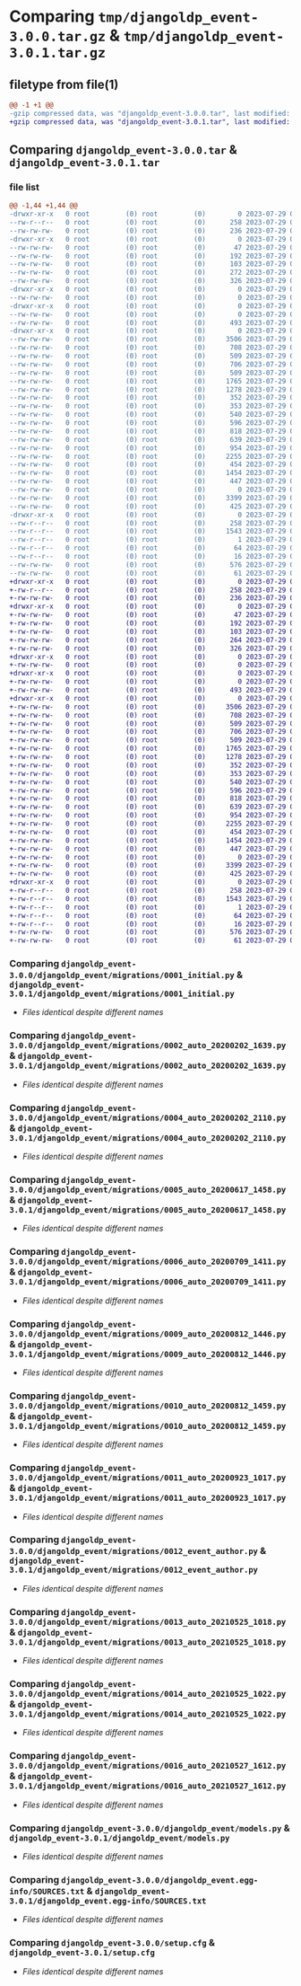 # Comparing `tmp/djangoldp_event-3.0.0.tar.gz` & `tmp/djangoldp_event-3.0.1.tar.gz`

## filetype from file(1)

```diff
@@ -1 +1 @@
-gzip compressed data, was "djangoldp_event-3.0.0.tar", last modified: Sat Jul 29 09:32:51 2023, max compression
+gzip compressed data, was "djangoldp_event-3.0.1.tar", last modified: Sat Jul 29 09:57:20 2023, max compression
```

## Comparing `djangoldp_event-3.0.0.tar` & `djangoldp_event-3.0.1.tar`

### file list

```diff
@@ -1,44 +1,44 @@
-drwxr-xr-x   0 root         (0) root         (0)        0 2023-07-29 09:32:51.381101 djangoldp_event-3.0.0/
--rw-r--r--   0 root         (0) root         (0)      258 2023-07-29 09:32:51.385101 djangoldp_event-3.0.0/PKG-INFO
--rw-rw-rw-   0 root         (0) root         (0)      236 2023-07-29 09:32:32.000000 djangoldp_event-3.0.0/README.md
-drwxr-xr-x   0 root         (0) root         (0)        0 2023-07-29 09:32:51.381101 djangoldp_event-3.0.0/djangoldp_event/
--rw-rw-rw-   0 root         (0) root         (0)       47 2023-07-29 09:32:48.000000 djangoldp_event-3.0.0/djangoldp_event/__init__.py
--rw-rw-rw-   0 root         (0) root         (0)      192 2023-07-29 09:32:32.000000 djangoldp_event-3.0.0/djangoldp_event/admin.py
--rw-rw-rw-   0 root         (0) root         (0)      103 2023-07-29 09:32:32.000000 djangoldp_event-3.0.0/djangoldp_event/apps.py
--rw-rw-rw-   0 root         (0) root         (0)      272 2023-07-29 09:32:32.000000 djangoldp_event-3.0.0/djangoldp_event/djangoldp_urls.py
--rw-rw-rw-   0 root         (0) root         (0)      326 2023-07-29 09:32:32.000000 djangoldp_event-3.0.0/djangoldp_event/factories.py
-drwxr-xr-x   0 root         (0) root         (0)        0 2023-07-29 09:32:51.381101 djangoldp_event-3.0.0/djangoldp_event/management/
--rw-rw-rw-   0 root         (0) root         (0)        0 2023-07-29 09:32:32.000000 djangoldp_event-3.0.0/djangoldp_event/management/__init__.py
-drwxr-xr-x   0 root         (0) root         (0)        0 2023-07-29 09:32:51.381101 djangoldp_event-3.0.0/djangoldp_event/management/commands/
--rw-rw-rw-   0 root         (0) root         (0)        0 2023-07-29 09:32:32.000000 djangoldp_event-3.0.0/djangoldp_event/management/commands/__init__.py
--rw-rw-rw-   0 root         (0) root         (0)      493 2023-07-29 09:32:32.000000 djangoldp_event-3.0.0/djangoldp_event/management/commands/mock_example.py
-drwxr-xr-x   0 root         (0) root         (0)        0 2023-07-29 09:32:51.381101 djangoldp_event-3.0.0/djangoldp_event/migrations/
--rw-rw-rw-   0 root         (0) root         (0)     3506 2023-07-29 09:32:32.000000 djangoldp_event-3.0.0/djangoldp_event/migrations/0001_initial.py
--rw-rw-rw-   0 root         (0) root         (0)      708 2023-07-29 09:32:32.000000 djangoldp_event-3.0.0/djangoldp_event/migrations/0002_auto_20200202_1639.py
--rw-rw-rw-   0 root         (0) root         (0)      509 2023-07-29 09:32:32.000000 djangoldp_event-3.0.0/djangoldp_event/migrations/0003_auto_20200202_1644.py
--rw-rw-rw-   0 root         (0) root         (0)      706 2023-07-29 09:32:32.000000 djangoldp_event-3.0.0/djangoldp_event/migrations/0004_auto_20200202_2110.py
--rw-rw-rw-   0 root         (0) root         (0)      509 2023-07-29 09:32:32.000000 djangoldp_event-3.0.0/djangoldp_event/migrations/0004_auto_20200426_1603.py
--rw-rw-rw-   0 root         (0) root         (0)     1765 2023-07-29 09:32:32.000000 djangoldp_event-3.0.0/djangoldp_event/migrations/0005_auto_20200617_1458.py
--rw-rw-rw-   0 root         (0) root         (0)     1278 2023-07-29 09:32:32.000000 djangoldp_event-3.0.0/djangoldp_event/migrations/0006_auto_20200709_1411.py
--rw-rw-rw-   0 root         (0) root         (0)      352 2023-07-29 09:32:32.000000 djangoldp_event-3.0.0/djangoldp_event/migrations/0007_merge_20200812_0928.py
--rw-rw-rw-   0 root         (0) root         (0)      353 2023-07-29 09:32:32.000000 djangoldp_event-3.0.0/djangoldp_event/migrations/0008_merge_20200812_1009.py
--rw-rw-rw-   0 root         (0) root         (0)      540 2023-07-29 09:32:32.000000 djangoldp_event-3.0.0/djangoldp_event/migrations/0009_auto_20200812_1446.py
--rw-rw-rw-   0 root         (0) root         (0)      596 2023-07-29 09:32:32.000000 djangoldp_event-3.0.0/djangoldp_event/migrations/0010_auto_20200812_1459.py
--rw-rw-rw-   0 root         (0) root         (0)      818 2023-07-29 09:32:32.000000 djangoldp_event-3.0.0/djangoldp_event/migrations/0011_auto_20200923_1017.py
--rw-rw-rw-   0 root         (0) root         (0)      639 2023-07-29 09:32:32.000000 djangoldp_event-3.0.0/djangoldp_event/migrations/0012_event_author.py
--rw-rw-rw-   0 root         (0) root         (0)      954 2023-07-29 09:32:32.000000 djangoldp_event-3.0.0/djangoldp_event/migrations/0013_auto_20210525_1018.py
--rw-rw-rw-   0 root         (0) root         (0)     2255 2023-07-29 09:32:32.000000 djangoldp_event-3.0.0/djangoldp_event/migrations/0014_auto_20210525_1022.py
--rw-rw-rw-   0 root         (0) root         (0)      454 2023-07-29 09:32:32.000000 djangoldp_event-3.0.0/djangoldp_event/migrations/0015_event_visible.py
--rw-rw-rw-   0 root         (0) root         (0)     1454 2023-07-29 09:32:32.000000 djangoldp_event-3.0.0/djangoldp_event/migrations/0016_auto_20210527_1612.py
--rw-rw-rw-   0 root         (0) root         (0)      447 2023-07-29 09:32:32.000000 djangoldp_event-3.0.0/djangoldp_event/migrations/0017_auto_20221012_1503.py
--rw-rw-rw-   0 root         (0) root         (0)        0 2023-07-29 09:32:32.000000 djangoldp_event-3.0.0/djangoldp_event/migrations/__init__.py
--rw-rw-rw-   0 root         (0) root         (0)     3399 2023-07-29 09:32:32.000000 djangoldp_event-3.0.0/djangoldp_event/models.py
--rw-rw-rw-   0 root         (0) root         (0)      425 2023-07-29 09:32:32.000000 djangoldp_event-3.0.0/djangoldp_event/views.py
-drwxr-xr-x   0 root         (0) root         (0)        0 2023-07-29 09:32:51.381101 djangoldp_event-3.0.0/djangoldp_event.egg-info/
--rw-r--r--   0 root         (0) root         (0)      258 2023-07-29 09:32:51.000000 djangoldp_event-3.0.0/djangoldp_event.egg-info/PKG-INFO
--rw-r--r--   0 root         (0) root         (0)     1543 2023-07-29 09:32:51.000000 djangoldp_event-3.0.0/djangoldp_event.egg-info/SOURCES.txt
--rw-r--r--   0 root         (0) root         (0)        1 2023-07-29 09:32:51.000000 djangoldp_event-3.0.0/djangoldp_event.egg-info/dependency_links.txt
--rw-r--r--   0 root         (0) root         (0)       64 2023-07-29 09:32:51.000000 djangoldp_event-3.0.0/djangoldp_event.egg-info/requires.txt
--rw-r--r--   0 root         (0) root         (0)       16 2023-07-29 09:32:51.000000 djangoldp_event-3.0.0/djangoldp_event.egg-info/top_level.txt
--rw-rw-rw-   0 root         (0) root         (0)      576 2023-07-29 09:32:51.385101 djangoldp_event-3.0.0/setup.cfg
--rw-rw-rw-   0 root         (0) root         (0)       61 2023-07-29 09:32:32.000000 djangoldp_event-3.0.0/setup.py
+drwxr-xr-x   0 root         (0) root         (0)        0 2023-07-29 09:57:20.971160 djangoldp_event-3.0.1/
+-rw-r--r--   0 root         (0) root         (0)      258 2023-07-29 09:57:20.971160 djangoldp_event-3.0.1/PKG-INFO
+-rw-rw-rw-   0 root         (0) root         (0)      236 2023-07-29 09:57:02.000000 djangoldp_event-3.0.1/README.md
+drwxr-xr-x   0 root         (0) root         (0)        0 2023-07-29 09:57:20.967160 djangoldp_event-3.0.1/djangoldp_event/
+-rw-rw-rw-   0 root         (0) root         (0)       47 2023-07-29 09:57:18.000000 djangoldp_event-3.0.1/djangoldp_event/__init__.py
+-rw-rw-rw-   0 root         (0) root         (0)      192 2023-07-29 09:57:02.000000 djangoldp_event-3.0.1/djangoldp_event/admin.py
+-rw-rw-rw-   0 root         (0) root         (0)      103 2023-07-29 09:57:02.000000 djangoldp_event-3.0.1/djangoldp_event/apps.py
+-rw-rw-rw-   0 root         (0) root         (0)      264 2023-07-29 09:57:02.000000 djangoldp_event-3.0.1/djangoldp_event/djangoldp_urls.py
+-rw-rw-rw-   0 root         (0) root         (0)      326 2023-07-29 09:57:02.000000 djangoldp_event-3.0.1/djangoldp_event/factories.py
+drwxr-xr-x   0 root         (0) root         (0)        0 2023-07-29 09:57:20.967160 djangoldp_event-3.0.1/djangoldp_event/management/
+-rw-rw-rw-   0 root         (0) root         (0)        0 2023-07-29 09:57:02.000000 djangoldp_event-3.0.1/djangoldp_event/management/__init__.py
+drwxr-xr-x   0 root         (0) root         (0)        0 2023-07-29 09:57:20.967160 djangoldp_event-3.0.1/djangoldp_event/management/commands/
+-rw-rw-rw-   0 root         (0) root         (0)        0 2023-07-29 09:57:02.000000 djangoldp_event-3.0.1/djangoldp_event/management/commands/__init__.py
+-rw-rw-rw-   0 root         (0) root         (0)      493 2023-07-29 09:57:02.000000 djangoldp_event-3.0.1/djangoldp_event/management/commands/mock_example.py
+drwxr-xr-x   0 root         (0) root         (0)        0 2023-07-29 09:57:20.971160 djangoldp_event-3.0.1/djangoldp_event/migrations/
+-rw-rw-rw-   0 root         (0) root         (0)     3506 2023-07-29 09:57:02.000000 djangoldp_event-3.0.1/djangoldp_event/migrations/0001_initial.py
+-rw-rw-rw-   0 root         (0) root         (0)      708 2023-07-29 09:57:02.000000 djangoldp_event-3.0.1/djangoldp_event/migrations/0002_auto_20200202_1639.py
+-rw-rw-rw-   0 root         (0) root         (0)      509 2023-07-29 09:57:02.000000 djangoldp_event-3.0.1/djangoldp_event/migrations/0003_auto_20200202_1644.py
+-rw-rw-rw-   0 root         (0) root         (0)      706 2023-07-29 09:57:02.000000 djangoldp_event-3.0.1/djangoldp_event/migrations/0004_auto_20200202_2110.py
+-rw-rw-rw-   0 root         (0) root         (0)      509 2023-07-29 09:57:02.000000 djangoldp_event-3.0.1/djangoldp_event/migrations/0004_auto_20200426_1603.py
+-rw-rw-rw-   0 root         (0) root         (0)     1765 2023-07-29 09:57:02.000000 djangoldp_event-3.0.1/djangoldp_event/migrations/0005_auto_20200617_1458.py
+-rw-rw-rw-   0 root         (0) root         (0)     1278 2023-07-29 09:57:02.000000 djangoldp_event-3.0.1/djangoldp_event/migrations/0006_auto_20200709_1411.py
+-rw-rw-rw-   0 root         (0) root         (0)      352 2023-07-29 09:57:02.000000 djangoldp_event-3.0.1/djangoldp_event/migrations/0007_merge_20200812_0928.py
+-rw-rw-rw-   0 root         (0) root         (0)      353 2023-07-29 09:57:02.000000 djangoldp_event-3.0.1/djangoldp_event/migrations/0008_merge_20200812_1009.py
+-rw-rw-rw-   0 root         (0) root         (0)      540 2023-07-29 09:57:02.000000 djangoldp_event-3.0.1/djangoldp_event/migrations/0009_auto_20200812_1446.py
+-rw-rw-rw-   0 root         (0) root         (0)      596 2023-07-29 09:57:02.000000 djangoldp_event-3.0.1/djangoldp_event/migrations/0010_auto_20200812_1459.py
+-rw-rw-rw-   0 root         (0) root         (0)      818 2023-07-29 09:57:02.000000 djangoldp_event-3.0.1/djangoldp_event/migrations/0011_auto_20200923_1017.py
+-rw-rw-rw-   0 root         (0) root         (0)      639 2023-07-29 09:57:02.000000 djangoldp_event-3.0.1/djangoldp_event/migrations/0012_event_author.py
+-rw-rw-rw-   0 root         (0) root         (0)      954 2023-07-29 09:57:02.000000 djangoldp_event-3.0.1/djangoldp_event/migrations/0013_auto_20210525_1018.py
+-rw-rw-rw-   0 root         (0) root         (0)     2255 2023-07-29 09:57:02.000000 djangoldp_event-3.0.1/djangoldp_event/migrations/0014_auto_20210525_1022.py
+-rw-rw-rw-   0 root         (0) root         (0)      454 2023-07-29 09:57:02.000000 djangoldp_event-3.0.1/djangoldp_event/migrations/0015_event_visible.py
+-rw-rw-rw-   0 root         (0) root         (0)     1454 2023-07-29 09:57:02.000000 djangoldp_event-3.0.1/djangoldp_event/migrations/0016_auto_20210527_1612.py
+-rw-rw-rw-   0 root         (0) root         (0)      447 2023-07-29 09:57:02.000000 djangoldp_event-3.0.1/djangoldp_event/migrations/0017_auto_20221012_1503.py
+-rw-rw-rw-   0 root         (0) root         (0)        0 2023-07-29 09:57:02.000000 djangoldp_event-3.0.1/djangoldp_event/migrations/__init__.py
+-rw-rw-rw-   0 root         (0) root         (0)     3399 2023-07-29 09:57:02.000000 djangoldp_event-3.0.1/djangoldp_event/models.py
+-rw-rw-rw-   0 root         (0) root         (0)      425 2023-07-29 09:57:02.000000 djangoldp_event-3.0.1/djangoldp_event/views.py
+drwxr-xr-x   0 root         (0) root         (0)        0 2023-07-29 09:57:20.967160 djangoldp_event-3.0.1/djangoldp_event.egg-info/
+-rw-r--r--   0 root         (0) root         (0)      258 2023-07-29 09:57:20.000000 djangoldp_event-3.0.1/djangoldp_event.egg-info/PKG-INFO
+-rw-r--r--   0 root         (0) root         (0)     1543 2023-07-29 09:57:20.000000 djangoldp_event-3.0.1/djangoldp_event.egg-info/SOURCES.txt
+-rw-r--r--   0 root         (0) root         (0)        1 2023-07-29 09:57:20.000000 djangoldp_event-3.0.1/djangoldp_event.egg-info/dependency_links.txt
+-rw-r--r--   0 root         (0) root         (0)       64 2023-07-29 09:57:20.000000 djangoldp_event-3.0.1/djangoldp_event.egg-info/requires.txt
+-rw-r--r--   0 root         (0) root         (0)       16 2023-07-29 09:57:20.000000 djangoldp_event-3.0.1/djangoldp_event.egg-info/top_level.txt
+-rw-rw-rw-   0 root         (0) root         (0)      576 2023-07-29 09:57:20.971160 djangoldp_event-3.0.1/setup.cfg
+-rw-rw-rw-   0 root         (0) root         (0)       61 2023-07-29 09:57:02.000000 djangoldp_event-3.0.1/setup.py
```

### Comparing `djangoldp_event-3.0.0/djangoldp_event/migrations/0001_initial.py` & `djangoldp_event-3.0.1/djangoldp_event/migrations/0001_initial.py`

 * *Files identical despite different names*

### Comparing `djangoldp_event-3.0.0/djangoldp_event/migrations/0002_auto_20200202_1639.py` & `djangoldp_event-3.0.1/djangoldp_event/migrations/0002_auto_20200202_1639.py`

 * *Files identical despite different names*

### Comparing `djangoldp_event-3.0.0/djangoldp_event/migrations/0004_auto_20200202_2110.py` & `djangoldp_event-3.0.1/djangoldp_event/migrations/0004_auto_20200202_2110.py`

 * *Files identical despite different names*

### Comparing `djangoldp_event-3.0.0/djangoldp_event/migrations/0005_auto_20200617_1458.py` & `djangoldp_event-3.0.1/djangoldp_event/migrations/0005_auto_20200617_1458.py`

 * *Files identical despite different names*

### Comparing `djangoldp_event-3.0.0/djangoldp_event/migrations/0006_auto_20200709_1411.py` & `djangoldp_event-3.0.1/djangoldp_event/migrations/0006_auto_20200709_1411.py`

 * *Files identical despite different names*

### Comparing `djangoldp_event-3.0.0/djangoldp_event/migrations/0009_auto_20200812_1446.py` & `djangoldp_event-3.0.1/djangoldp_event/migrations/0009_auto_20200812_1446.py`

 * *Files identical despite different names*

### Comparing `djangoldp_event-3.0.0/djangoldp_event/migrations/0010_auto_20200812_1459.py` & `djangoldp_event-3.0.1/djangoldp_event/migrations/0010_auto_20200812_1459.py`

 * *Files identical despite different names*

### Comparing `djangoldp_event-3.0.0/djangoldp_event/migrations/0011_auto_20200923_1017.py` & `djangoldp_event-3.0.1/djangoldp_event/migrations/0011_auto_20200923_1017.py`

 * *Files identical despite different names*

### Comparing `djangoldp_event-3.0.0/djangoldp_event/migrations/0012_event_author.py` & `djangoldp_event-3.0.1/djangoldp_event/migrations/0012_event_author.py`

 * *Files identical despite different names*

### Comparing `djangoldp_event-3.0.0/djangoldp_event/migrations/0013_auto_20210525_1018.py` & `djangoldp_event-3.0.1/djangoldp_event/migrations/0013_auto_20210525_1018.py`

 * *Files identical despite different names*

### Comparing `djangoldp_event-3.0.0/djangoldp_event/migrations/0014_auto_20210525_1022.py` & `djangoldp_event-3.0.1/djangoldp_event/migrations/0014_auto_20210525_1022.py`

 * *Files identical despite different names*

### Comparing `djangoldp_event-3.0.0/djangoldp_event/migrations/0016_auto_20210527_1612.py` & `djangoldp_event-3.0.1/djangoldp_event/migrations/0016_auto_20210527_1612.py`

 * *Files identical despite different names*

### Comparing `djangoldp_event-3.0.0/djangoldp_event/models.py` & `djangoldp_event-3.0.1/djangoldp_event/models.py`

 * *Files identical despite different names*

### Comparing `djangoldp_event-3.0.0/djangoldp_event.egg-info/SOURCES.txt` & `djangoldp_event-3.0.1/djangoldp_event.egg-info/SOURCES.txt`

 * *Files identical despite different names*

### Comparing `djangoldp_event-3.0.0/setup.cfg` & `djangoldp_event-3.0.1/setup.cfg`

 * *Files identical despite different names*

